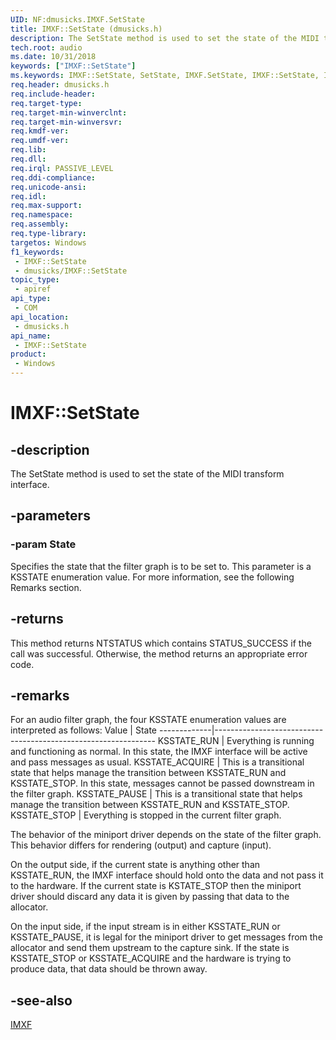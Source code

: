 ```yaml
---
UID: NF:dmusicks.IMXF.SetState
title: IMXF::SetState (dmusicks.h)
description: The SetState method is used to set the state of the MIDI transform interface.
tech.root: audio
ms.date: 10/31/2018
keywords: ["IMXF::SetState"]
ms.keywords: IMXF::SetState, SetState, IMXF.SetState, IMXF::SetState, IMXF.SetState
req.header: dmusicks.h
req.include-header: 
req.target-type: 
req.target-min-winverclnt: 
req.target-min-winversvr: 
req.kmdf-ver: 
req.umdf-ver: 
req.lib: 
req.dll: 
req.irql: PASSIVE_LEVEL
req.ddi-compliance: 
req.unicode-ansi: 
req.idl: 
req.max-support: 
req.namespace: 
req.assembly: 
req.type-library: 
targetos: Windows
f1_keywords:
 - IMXF::SetState
 - dmusicks/IMXF::SetState
topic_type:
 - apiref
api_type:
 - COM
api_location:
 - dmusicks.h
api_name:
 - IMXF::SetState
product:
 - Windows
---
```


# IMXF::SetState


## -description

The SetState method is used to set the state of the MIDI transform interface.

## -parameters

### -param State

Specifies the state that the filter graph is to be set to. This parameter is a KSSTATE enumeration value. For more information, see the following Remarks section.

## -returns

This method returns NTSTATUS which contains STATUS_SUCCESS if the call was successful. Otherwise, the method returns an appropriate error code.

## -remarks

For an audio filter graph, the four KSSTATE enumeration values are interpreted as follows:
Value | State
-------------|---------------------------------------------------------------
KSSTATE_RUN | Everything is running and functioning as normal. In this state, the IMXF interface will be active and pass messages as usual.
KSSTATE_ACQUIRE | This is a transitional state that helps manage the transition between KSSTATE_RUN and KSSTATE_STOP. In this state, messages cannot be passed downstream in the filter graph. 
KSSTATE_PAUSE | This is a transitional state that helps manage the transition between KSSTATE_RUN and KSSTATE_STOP. 
KSSTATE_STOP | Everything is stopped in the current filter graph.

The behavior of the miniport driver depends on the state of the filter graph. This behavior differs for rendering (output) and capture (input).

On the output side, if the current state is anything other than KSSTATE_RUN, the IMXF interface should hold onto the data and not pass it to the hardware. If the current state is KSTATE_STOP then the miniport driver should discard any data it is given by passing that data to the allocator.

On the input side, if the input stream is in either KSSTATE_RUN or KSSTATE_PAUSE, it is legal for the miniport driver to get messages from the allocator and send them upstream to the capture sink. If the state is KSSTATE_STOP or KSSTATE_ACQUIRE and the hardware is trying to produce data, that data should be thrown away.

## -see-also

[IMXF](nn-dmusicks-imxf.md)

